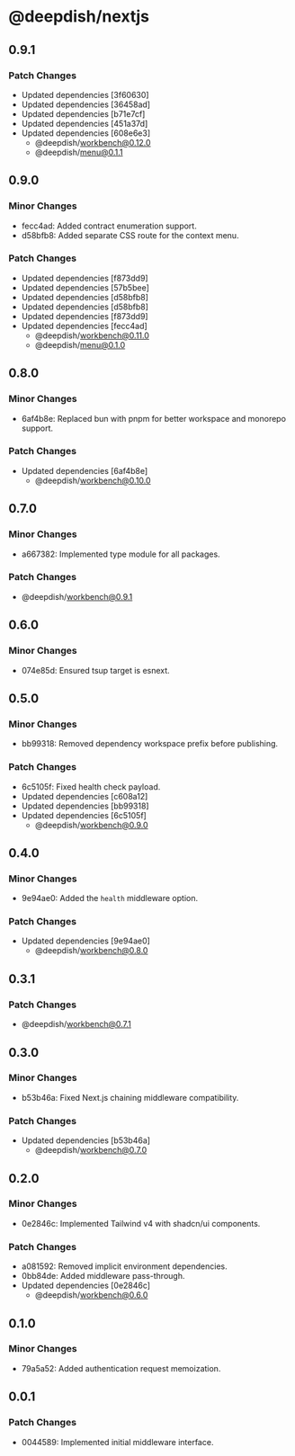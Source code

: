 # @deepdish/nextjs

## 0.9.1

### Patch Changes

- Updated dependencies [3f60630]
- Updated dependencies [36458ad]
- Updated dependencies [b71e7cf]
- Updated dependencies [451a37d]
- Updated dependencies [608e6e3]
  - @deepdish/workbench@0.12.0
  - @deepdish/menu@0.1.1

## 0.9.0

### Minor Changes

- fecc4ad: Added contract enumeration support.
- d58bfb8: Added separate CSS route for the context menu.

### Patch Changes

- Updated dependencies [f873dd9]
- Updated dependencies [57b5bee]
- Updated dependencies [d58bfb8]
- Updated dependencies [d58bfb8]
- Updated dependencies [f873dd9]
- Updated dependencies [fecc4ad]
  - @deepdish/workbench@0.11.0
  - @deepdish/menu@0.1.0

## 0.8.0

### Minor Changes

- 6af4b8e: Replaced bun with pnpm for better workspace and monorepo support.

### Patch Changes

- Updated dependencies [6af4b8e]
  - @deepdish/workbench@0.10.0

## 0.7.0

### Minor Changes

- a667382: Implemented type module for all packages.

### Patch Changes

- @deepdish/workbench@0.9.1

## 0.6.0

### Minor Changes

- 074e85d: Ensured tsup target is esnext.

## 0.5.0

### Minor Changes

- bb99318: Removed dependency workspace prefix before publishing.

### Patch Changes

- 6c5105f: Fixed health check payload.
- Updated dependencies [c608a12]
- Updated dependencies [bb99318]
- Updated dependencies [6c5105f]
  - @deepdish/workbench@0.9.0

## 0.4.0

### Minor Changes

- 9e94ae0: Added the `health` middleware option.

### Patch Changes

- Updated dependencies [9e94ae0]
  - @deepdish/workbench@0.8.0

## 0.3.1

### Patch Changes

- @deepdish/workbench@0.7.1

## 0.3.0

### Minor Changes

- b53b46a: Fixed Next.js chaining middleware compatibility.

### Patch Changes

- Updated dependencies [b53b46a]
  - @deepdish/workbench@0.7.0

## 0.2.0

### Minor Changes

- 0e2846c: Implemented Tailwind v4 with shadcn/ui components.

### Patch Changes

- a081592: Removed implicit environment dependencies.
- 0bb84de: Added middleware pass-through.
- Updated dependencies [0e2846c]
  - @deepdish/workbench@0.6.0

## 0.1.0

### Minor Changes

- 79a5a52: Added authentication request memoization.

## 0.0.1

### Patch Changes

- 0044589: Implemented initial middleware interface.
